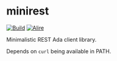 # minirest

[![Build](https://github.com/mosteo/minirest/workflows/Build/badge.svg)](https://github.com/mosteo/minirest/actions)
[![Alire](https://img.shields.io/endpoint?url=https://alire.ada.dev/badges/minirest.json)](https://alire.ada.dev/crates/minirest.html)

Minimalistic REST Ada client library.

Depends on `curl` being available in PATH.
